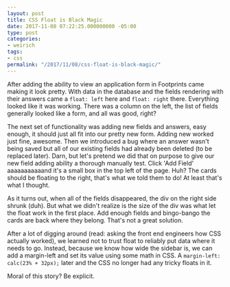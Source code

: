 ```yaml
---
layout: post
title: CSS Float is Black Magic
date: 2017-11-08 07:22:25.000000000 -05:00
type: post
categories:
- weirich
tags:
- css
permalink: "/2017/11/08/css-float-is-black-magic/"
---
```

After adding the ability to view an application form in Footprints came making it look pretty.  With data in the database and the fields rendering with their answers came a `float: left` here and `float: right` there.  Everything looked like it was working.  There was a column on the left, the list of fields generally looked like a form, and all was good, right?

The next set of functionality was adding new fields and answers, easy enough, it should just all fit into our pretty new form.  Adding new worked just fine, awesome.  Then we introduced a bug where an answer wasn't being saved but all of our existing fields had already been deleted (to be replaced later).  Darn, but let's pretend we did that on purpose to give our new field adding ability a thorough manually test.  Click 'Add Field' aaaaaaaaaaand it's a small box in the top left of the page. Huh?  The cards should be floating to the right, that's what we told them to do!  At least that's what I thought.

As it turns out, when all of the fields disappeared, the div on the right side shrunk (duh). But what we didn't realize is the size of the div was what let the float work in the first place. Add enough fields and bingo-bango the cards are back where they belong.  That's not a great solution.

After a lot of digging around (read: asking the front end engineers how CSS actually worked), we learned not to trust float to reliably put data where it needs to go.  Instead, because we know how wide the sidebar is, we can add a margin-left and set its value using some math in CSS. A `margin-left: calc(23% + 32px);` later and the CSS no longer had any tricky floats in it.

Moral of this story?  Be explicit.
